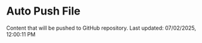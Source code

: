 # Auto Push File

Content that will be pushed to GitHub repository.
Last updated: 07/02/2025, 12:00:11 PM